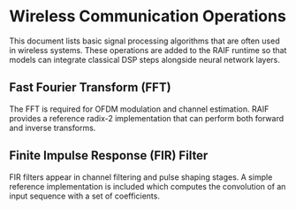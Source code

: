 # Wireless Communication Operations

This document lists basic signal processing algorithms that are often
used in wireless systems. These operations are added to the RAIF runtime
so that models can integrate classical DSP steps alongside neural
network layers.

## Fast Fourier Transform (FFT)

The FFT is required for OFDM modulation and channel estimation. RAIF
provides a reference radix-2 implementation that can perform both
forward and inverse transforms.

## Finite Impulse Response (FIR) Filter

FIR filters appear in channel filtering and pulse shaping stages. A
simple reference implementation is included which computes the convolution
of an input sequence with a set of coefficients.
